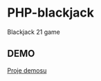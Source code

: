 # PHP-blackjack
Blackjack 21 game

## DEMO
[Proje demosu](https://blackjack21game.000webhostapp.com)
